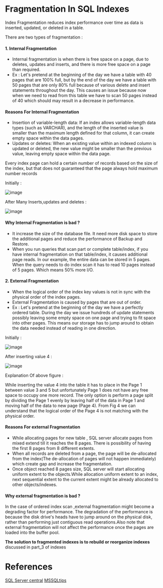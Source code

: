 # Fragmentation In SQL Indexes
Index Fragmentation reduces index performance over time as data is inserted, updated, or deleted in a table.

There are two types of fragmentation :
#### 1. Internal Fragmentation 
- Internal fragmentation is when there is free space on a page, due to deletes, updates and inserts, and there is more free space on a page than required.
- Ex : Let's pretend at the beginning of the day we have a table with 40 pages that are 100% full, 
but by the end of the day we have a table with 50 pages that are only 80% full because of various delete and insert statements throughout the day.
This causes an issue because now when we need to read from this table we have to scan 50 pages instead of 40 which should may result in a decrease in performance. 

#### Reasons For Internal Fragmentation 
- Insertion of variable-length data: If an index allows variable-length data types (such as VARCHAR), and the length of the inserted value is smaller than the maximum length defined for that column, it can create empty space within the data pages.
- Updates or deletes: When an existing value within an indexed column is updated or deleted, the new value might be smaller than the previous value, leaving empty space within the data page.

Every index page can hold a certain number of records based on the size of the index, but that does not guaranteed that the page always hold maximum number records

Initially : 

![image](https://github.com/pragyagupta333/SQL_Concepts/assets/125549428/54c58a27-bbf0-49e8-b038-0aa13a86c816)

After Many Inserts,updates and deletes :

![image](https://github.com/pragyagupta333/SQL_Concepts/assets/125549428/e6b60a5e-762d-48e3-b007-5f66a32e44b4)

#### Why Internal Fragmentation is bad ?
- It increase the size of the database file. It need more disk space to store the additional pages and reduce the performance of Backup and Restore.
-  When you run queries that scan part or complete table/index, if you have internal fragmentation on that table/index, it causes additional page reads. 
 In our example, the entire data can be stored in 5 pages. When the query needs to do index scan it has to read 10 pages instead of 5 pages. Which means 50% more I/O.

#### 2. External Fragmentation
 - When the logical order of the index key values is not in sync with the physical order of the index pages.
 - External Fragmentation is caused by pages that are out of order. 
 - Ex : Let's pretend at the beginning of the day we have a perfectly ordered table. During the day we issue hundreds of update statements possibly leaving some empty space on one page and 
 trying to fit space into other pages. This means our storage has to jump around to obtain the data needed instead of reading in one direction.
 
 Initially : 
 
 ![image](https://github.com/pragyagupta333/SQL_Concepts/assets/125549428/077c10b1-5329-44bd-b5aa-bbb9c5d4748d)

After inserting value 4 :

![image](https://github.com/pragyagupta333/SQL_Concepts/assets/125549428/106c9543-254f-459a-a743-e52c9bc4fd4b)

Explanation Of above figure : 

While inserting the value 4 into the table it has to place in the Page 1 between value 3 and 5 but unfortunately Page 1 does not have any free space to occupy one more record. The only option is perform a page split by dividing the Page 1 evenly by leaving half of the data in Page 1 and moving half of the data to new  page (Page 4). From Fig 4 we can understand that the logical order of the Page 4 is not matching with the physical order.

#### Reasons For external Fragmentation 
- While allocating pages for new table , SQL server allocate pages from mixed extend till it reaches the 8 pages. There is possibility of having the first 8 pages from 8 different extents. 
- When all records are deleted from a page, the page will be de-allocated from the index(The de-allocation  of pages will not happen immediately) which create gap and increase the fragmentation.
- Once object reached 8 pages size, SQL server will start allocating uniform extent to the objects.While allocation uniform extent to an index, next sequential extent to the current extent might be already allocated to other objects/indexes.
 
#### Why external fragmentation is bad ?
 In the case of ordered index scan ,external fragmentation might become a degrading factor for performance. The degradation of the performance is because the disk drive's heads have to jump around on the physical disk, rather than performing just contiguous read operations.Also note that external fragmentation will not affect the performance once the pages are loaded into the buffer pool.
 
 
 
 **The solution to fragmented indexes is to rebuild or reorganize indexes** discussed in part_3 of indexes
 
 # References 
 [SQL Server central](https://www.sqlservercentral.com/blogs/sql-server-index-fragmentation-understanding-fragmentation)
 [MSSQLtips](https://www.mssqltips.com/sqlservertip/4331/sql-server-index-fragmentation-overview/)
